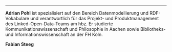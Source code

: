 ---

**Adrian Pohl** ist spezialisiert auf den Bereich Datenmodellierung und RDF-Vokabulare und 
verantwortlich für das Projekt- und Produktmanagement des Linked-Open-Data-Teams am hbz. 
Er studierte Kommunikationswissenschaft und Philosophie in Aachen sowie Bibliotheks- und 
Informationswissenschaft an der FH Köln.

**Fabian Steeg** 